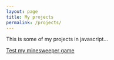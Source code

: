 ```yaml
---
layout: page
title: My projects
permalink: /projects/
---
```


This is some of my projects in javascript...

<a href="https://emil225522.github.io/Minesweeper/minesweeper.html">Test my minesweeper game</a>